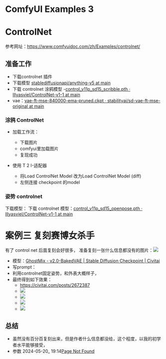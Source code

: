 # ComfyUI Examples 3

# ControlNet
参考网址：https://www.comfyuidoc.com/zh/Examples/controlnet/

## 准备工作
- 下载controlnet 插件
- 下载模型 [stablediffusionapi/anything-v5 at main](https://huggingface.co/stablediffusionapi/anything-v5/tree/main/safety_checker)
- 下载 controlnet 涂鸦模型
	-[control\_v11p\_sd15\_scribble.pth · lllyasviel/ControlNet-v1-1 at main](https://huggingface.co/lllyasviel/ControlNet-v1-1/blob/main/control_v11p_sd15_scribble.pth)
- vae：[vae-ft-mse-840000-ema-pruned.ckpt · stabilityai/sd-vae-ft-mse-original at main](https://huggingface.co/stabilityai/sd-vae-ft-mse-original/blob/main/vae-ft-mse-840000-ema-pruned.ckpt)
### 涂鸦 ControlNet
  - 加载工作流：
    - 下载图片
    - comfyui里加载图片
    - 复现成功
    
- 使用 T 2 I-适配器
	- 将Load ControlNet Model 改为Load ControlNet Model (diff)
	- 左侧连接 checkpoint 的model

### 姿势 controlnet
下载模型：
下载 controlnet 模型：[control\_v11p\_sd15\_openpose.pth · lllyasviel/ControlNet-v1-1 at main](https://huggingface.co/lllyasviel/ControlNet-v1-1/blob/main/control_v11p_sd15_openpose.pth)
# 案例三 复刻赛博女杀手
有了 control net 后面复刻会好很多，
准备复刻一张什么信息都没有的图片：![](https://image.civitai.com/xG1nkqKTMzGDvpLrqFT7WA/c5b7e6a6-b9dc-4cc6-a981-e9036a972a3e/original=true/45.jpeg)
- 模型：[GhostMix - v2.0-BakedVAE | Stable Diffusion Checkpoint | Civitai](https://civitai.com/models/36520/ghostmix?modelVersionId=76907)
- 写prompt：
- 利用controlnet固定姿势，和外表大概样子，
- 最终得到如下效果：
  - https://civitai.com/posts/2672387
  - ![](https://image.civitai.com/xG1nkqKTMzGDvpLrqFT7WA/8dd29ae7-80de-4001-a5fc-db010d33c129/original=true/15a9cbf00e710eec6af07e18b647fd7ef576e4f6f1a98223bcb9a1aec1b6153c.jpeg)
  - ![](https://image.civitai.com/xG1nkqKTMzGDvpLrqFT7WA/ac5022c3-733e-4f06-a8b8-9bbae539974c/original=true/986a78506633172c411e39fd077997c512d3d48edc51defe36786c22a9adf96e.jpeg)
  - ![](https://image.civitai.com/xG1nkqKTMzGDvpLrqFT7WA/ae2e6a52-4fda-4073-8989-4dffe73d49f0/original=true/25393dc5af848d08eb0a4178862ab24ce0d4ebd90cd763bebeefb9a42666f39e.jpeg)
  - ![](https://image.civitai.com/xG1nkqKTMzGDvpLrqFT7WA/e109f9ee-4a19-42be-8bf3-a9d66175f8b4/original=true/ed022d974a26276e3835df289cc5b419955e14390342b471c632f55f42de3f62.jpeg)


## 总结
- 虽然没有百分百复刻出来，但是作者什么信息都没给，这个程度，以我的初学者水平能够接受，
- 参数
2024-05-20_ 19:14[Page Not Found](https://civitai.com/posts/2883180)
